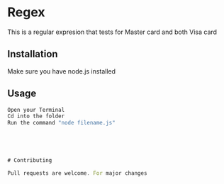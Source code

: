 # Regex

This is a regular expresion that tests for Master card and both Visa card

## Installation

Make sure you have node.js installed

## Usage

```Javascript
Open your Terminal 
Cd into the folder 
Run the command "node filename.js"





# Contributing

Pull requests are welcome. For major changes